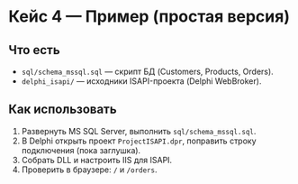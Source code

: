 # Кейс 4 — Пример (простая версия)

## Что есть
- `sql/schema_mssql.sql` — скрипт БД (Customers, Products, Orders).
- `delphi_isapi/` — исходники ISAPI-проекта (Delphi WebBroker).

## Как использовать
1. Развернуть MS SQL Server, выполнить `sql/schema_mssql.sql`.
2. В Delphi открыть проект `ProjectISAPI.dpr`, поправить строку подключения (пока заглушка).
3. Собрать DLL и настроить IIS для ISAPI.
4. Проверить в браузере: `/` и `/orders`.
